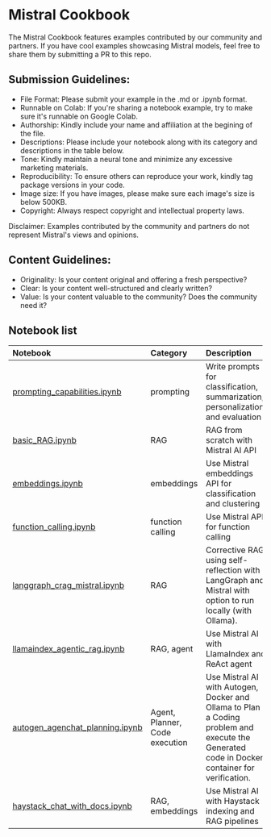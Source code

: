 # Mistral Cookbook

The Mistral Cookbook features examples contributed by our community and partners. If you have cool examples showcasing Mistral models, feel free to share them by submitting a PR to this repo.

## Submission Guidelines:
- File Format: Please submit your example in the .md or .ipynb format.
- Runnable on Colab: If you're sharing a notebook example, try to make sure it's runnable on Google Colab.
- Authorship: Kindly include your name and affiliation at the begining of the file.
- Descriptions: Please include your notebook along with its category and descriptions in the table below. 
- Tone: Kindly maintain a neural tone and minimize any excessive marketing materials.
- Reproducibility: To ensure others can reproduce your work, kindly tag package versions in your code.
- Image size: If you have images, please make sure each image's size is below 500KB.
- Copyright: Always respect copyright and intellectual property laws. 

Disclaimer: Examples contributed by the community and partners do not represent Mistral's views and opinions. 


## Content Guidelines: 
- Originality: Is your content original and offering a fresh perspective?
- Clear: Is your content well-structured and clearly written?
- Value: Is your content valuable to the community? Does the community need it? 

## Notebook list
Notebook |Category| Description
:- | :-| :-
[prompting_capabilities.ipynb](https://github.com/mistralai/cookbook/blob/main/prompting_capabilities.ipynb) | prompting| Write prompts for classification, summarization, personalization, and evaluation
[basic_RAG.ipynb](https://github.com/mistralai/cookbook/blob/main/basic_RAG.ipynb) | RAG| RAG from scratch with Mistral AI API
[embeddings.ipynb](https://github.com/mistralai/cookbook/blob/main/embeddings.ipynb) | embeddings| Use Mistral embeddings API for classification and clustering
[function_calling.ipynb](https://github.com/mistralai/cookbook/blob/main/function_calling.ipynb) | function calling| Use Mistral API for function calling
[langgraph_crag_mistral.ipynb](langgraph_crag_mistral.ipynb) | RAG | Corrective RAG using self-reflection with LangGraph and Mistral with option to run locally (with Ollama).
[llamaindex_agentic_rag.ipynb](https://github.com/mistralai/cookbook/blob/main/llamaindex_agentic_rag.ipynb) | RAG, agent| Use Mistral AI with LlamaIndex and ReAct agent
[autogen_agenchat_planning.ipynb](https://github.com/mistralai/cookbook/blob/main/mixtral_agenchat_planning.ipynb) | Agent, Planner, Code execution| Use Mistral AI with Autogen, Docker and Ollama to Plan a Coding problem and execute the Generated code in Docker container for verification.
[haystack_chat_with_docs.ipynb](https://github.com/mistralai/cookbook/blob/main/haystack_chat_with_docs.ipynb) | RAG, embeddings | Use Mistral AI with Haystack indexing and RAG pipelines